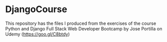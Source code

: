 # DjangoCourse
This repository has the files I produced from the exercises of the course Python and Django Full Stack Web Developer Bootcamp by  Jose Portilla on Udemy (https://goo.gl/C8btdy)
